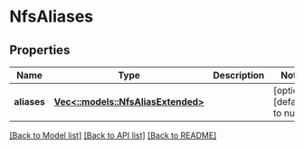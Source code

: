 # NfsAliases

## Properties
Name | Type | Description | Notes
------------ | ------------- | ------------- | -------------
**aliases** | [**Vec<::models::NfsAliasExtended>**](NfsAliasExtended.md) |  | [optional] [default to null]

[[Back to Model list]](../README.md#documentation-for-models) [[Back to API list]](../README.md#documentation-for-api-endpoints) [[Back to README]](../README.md)


